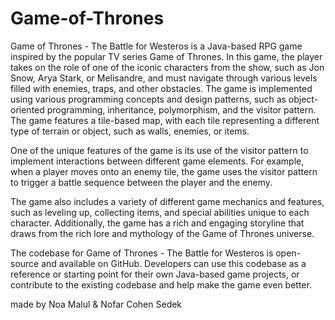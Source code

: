 # Game-of-Thrones
Game of Thrones - The Battle for Westeros is a Java-based RPG game inspired by the popular TV series Game of Thrones. In this game, the player takes on the role of one of the iconic characters from the show, such as Jon Snow, Arya Stark, or Melisandre, and must navigate through various levels filled with enemies, traps, and other obstacles.
The game is implemented using various programming concepts and design patterns, such as object-oriented programming, inheritance, polymorphism, and the visitor pattern. The game features a tile-based map, with each tile representing a different type of terrain or object, such as walls, enemies, or items.

One of the unique features of the game is its use of the visitor pattern to implement interactions between different game elements. For example, when a player moves onto an enemy tile, the game uses the visitor pattern to trigger a battle sequence between the player and the enemy.

The game also includes a variety of different game mechanics and features, such as leveling up, collecting items, and special abilities unique to each character. Additionally, the game has a rich and engaging storyline that draws from the rich lore and mythology of the Game of Thrones universe.

The codebase for Game of Thrones - The Battle for Westeros is open-source and available on GitHub. Developers can use this codebase as a reference or starting point for their own Java-based game projects, or contribute to the existing codebase and help make the game even better.

made by Noa Malul & Nofar Cohen Sedek
